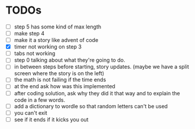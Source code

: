 # TODOs

- [ ] step 5 has some kind of max length
- [ ] make step 4
- [ ] make it a story like advent of code
- [x] timer not working on step 3
- [ ] tabs not working
- [ ] step 0 talking about what they're going to do. 
- [ ] in between steps before starting, story updates. (maybe we have a split screen where the story is on the left)
- [ ] the math is not failing if the time ends
- [ ] at the end ask how was this implemented
- [ ] after coding solution, ask why they did it that way and to explain the code in a few words.
- [ ] add a dictionary to wordle so that random letters can't be used
- [ ] you can't exit
- [ ] see if it ends if it kicks you out
